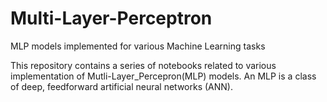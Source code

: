 # Multi-Layer-Perceptron
MLP models implemented for various Machine Learning tasks

This repository contains a series of notebooks related to various implementation of Mutli-Layer_Percepron(MLP) models. An MLP is a class of  deep, feedforward artificial neural networks (ANN).
